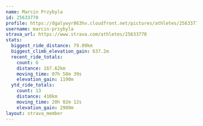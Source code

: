 ```yaml
---
name: Marcin Przybyla
id: 25633770
profile: https://dgalywyr863hv.cloudfront.net/pictures/athletes/25633770/12947173/2/large.jpg
username: marcin-przybyla
strava_url: https://www.strava.com/athletes/25633770
stats:
  biggest_ride_distance: 79.09km
  biggest_climb_elevation_gain: 637.2m
  recent_ride_totals:
    count: 6
    distance: 167.62km
    moving_time: 07h 58m 39s
    elevation_gain: 1190m
  ytd_ride_totals:
    count: 13
    distance: 410km
    moving_time: 20h 02m 12s
    elevation_gain: 2980m
layout: strava_member
--- 
```


